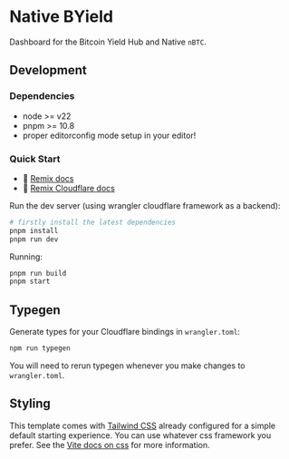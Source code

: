 # Native BYield

Dashboard for the Bitcoin Yield Hub and Native `nBTC`.

## Development

### Dependencies

- node >= v22
- pnpm >= 10.8
- proper editorconfig mode setup in your editor!

### Quick Start

- 📖 [Remix docs](https://remix.run/docs)
- 📖 [Remix Cloudflare docs](https://remix.run/guides/vite#cloudflare)

Run the dev server (using wrangler cloudflare framework as a backend):

```sh
# firstly install the latest dependencies
pnpm install
pnpm run dev
```

Running:

```sh
pnpm run build
pnpm start
```

## Typegen

Generate types for your Cloudflare bindings in `wrangler.toml`:

```sh
npm run typegen
```

You will need to rerun typegen whenever you make changes to `wrangler.toml`.

## Styling

This template comes with [Tailwind CSS](https://tailwindcss.com/) already configured for a simple default starting experience. You can use whatever css framework you prefer. See the [Vite docs on css](https://vitejs.dev/guide/features.html#css) for more information.
